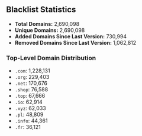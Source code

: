 ## Blacklist Statistics

- **Total Domains:** 2,690,098
- **Unique Domains:** 2,690,098
- **Added Domains Since Last Version:** 730,994
- **Removed Domains Since Last Version:** 1,062,812

### Top-Level Domain Distribution

-  `.com`: 1,228,131
-  `.org`: 229,403
-  `.net`: 170,676
-  `.shop`: 76,588
-  `.top`: 67,666
-  `.io`: 62,914
-  `.xyz`: 62,033
-  `.pl`: 48,809
-  `.info`: 44,361
-  `.fr`: 36,121
